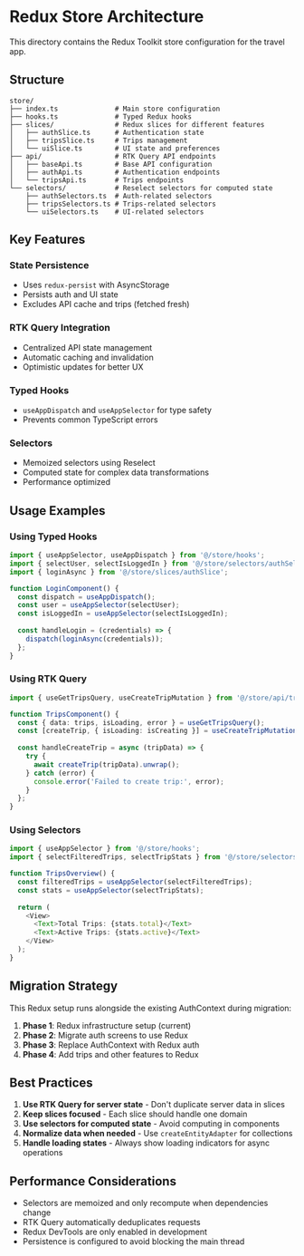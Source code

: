 # Redux Store Architecture

This directory contains the Redux Toolkit store configuration for the travel app.

## Structure

```
store/
├── index.ts              # Main store configuration
├── hooks.ts              # Typed Redux hooks
├── slices/               # Redux slices for different features
│   ├── authSlice.ts      # Authentication state
│   ├── tripsSlice.ts     # Trips management
│   └── uiSlice.ts        # UI state and preferences
├── api/                  # RTK Query API endpoints
│   ├── baseApi.ts        # Base API configuration
│   ├── authApi.ts        # Authentication endpoints
│   └── tripsApi.ts       # Trips endpoints
└── selectors/            # Reselect selectors for computed state
    ├── authSelectors.ts  # Auth-related selectors
    ├── tripsSelectors.ts # Trips-related selectors
    └── uiSelectors.ts    # UI-related selectors

```

## Key Features

### State Persistence
- Uses `redux-persist` with AsyncStorage
- Persists auth and UI state
- Excludes API cache and trips (fetched fresh)

### RTK Query Integration
- Centralized API state management
- Automatic caching and invalidation
- Optimistic updates for better UX

### Typed Hooks
- `useAppDispatch` and `useAppSelector` for type safety
- Prevents common TypeScript errors

### Selectors
- Memoized selectors using Reselect
- Computed state for complex data transformations
- Performance optimized

## Usage Examples

### Using Typed Hooks
```typescript
import { useAppSelector, useAppDispatch } from '@/store/hooks';
import { selectUser, selectIsLoggedIn } from '@/store/selectors/authSelectors';
import { loginAsync } from '@/store/slices/authSlice';

function LoginComponent() {
  const dispatch = useAppDispatch();
  const user = useAppSelector(selectUser);
  const isLoggedIn = useAppSelector(selectIsLoggedIn);
  
  const handleLogin = (credentials) => {
    dispatch(loginAsync(credentials));
  };
}
```

### Using RTK Query
```typescript
import { useGetTripsQuery, useCreateTripMutation } from '@/store/api/tripsApi';

function TripsComponent() {
  const { data: trips, isLoading, error } = useGetTripsQuery();
  const [createTrip, { isLoading: isCreating }] = useCreateTripMutation();
  
  const handleCreateTrip = async (tripData) => {
    try {
      await createTrip(tripData).unwrap();
    } catch (error) {
      console.error('Failed to create trip:', error);
    }
  };
}
```

### Using Selectors
```typescript
import { useAppSelector } from '@/store/hooks';
import { selectFilteredTrips, selectTripStats } from '@/store/selectors/tripsSelectors';

function TripsOverview() {
  const filteredTrips = useAppSelector(selectFilteredTrips);
  const stats = useAppSelector(selectTripStats);
  
  return (
    <View>
      <Text>Total Trips: {stats.total}</Text>
      <Text>Active Trips: {stats.active}</Text>
    </View>
  );
}
```

## Migration Strategy

This Redux setup runs alongside the existing AuthContext during migration:

1. **Phase 1**: Redux infrastructure setup (current)
2. **Phase 2**: Migrate auth screens to use Redux
3. **Phase 3**: Replace AuthContext with Redux auth
4. **Phase 4**: Add trips and other features to Redux

## Best Practices

1. **Use RTK Query for server state** - Don't duplicate server data in slices
2. **Keep slices focused** - Each slice should handle one domain
3. **Use selectors for computed state** - Avoid computing in components
4. **Normalize data when needed** - Use `createEntityAdapter` for collections
5. **Handle loading states** - Always show loading indicators for async operations

## Performance Considerations

- Selectors are memoized and only recompute when dependencies change
- RTK Query automatically deduplicates requests
- Redux DevTools are only enabled in development
- Persistence is configured to avoid blocking the main thread
